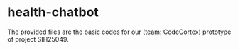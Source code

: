 # health-chatbot
The provided files are the basic codes for our (team: CodeCortex) prototype of project SIH25049. 
